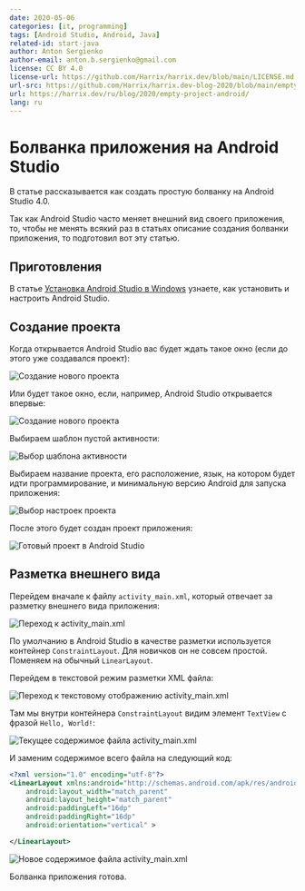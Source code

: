 ```yaml
---
date: 2020-05-06
categories: [it, programming]
tags: [Android Studio, Android, Java]
related-id: start-java
author: Anton Sergienko
author-email: anton.b.sergienko@gmail.com
license: CC BY 4.0
license-url: https://github.com/Harrix/harrix.dev/blob/main/LICENSE.md
url-src: https://github.com/Harrix/harrix.dev-blog-2020/blob/main/empty-project-android/empty-project-android.md
url: https://harrix.dev/ru/blog/2020/empty-project-android/
lang: ru
---
```


# Болванка приложения на Android Studio

В статье рассказывается как создать простую болванку на Android Studio 4.0.

Так как Android Studio часто меняет внешний вид своего приложения, то, чтобы не менять всякий раз в статьях описание создания болванки приложения, то подготовил вот эту статью.

## Приготовления

В статье [Установка Android Studio в Windows](https://github.com/Harrix/harrix.dev-blog-2019/blob/main/install-android-studio/install-android-studio.md) узнаете, как установить и настроить Android Studio.

## Создание проекта

Когда открывается Android Studio вас будет ждать такое окно (если до этого уже создавался проект):

![Создание нового проекта](img/new-project_01.png)

Или будет такое окно, если, например, Android Studio открывается впервые:

![Создание нового проекта](img/new-project_02.png)

Выбираем шаблон пустой активности:

![Выбор шаблона активности](img/new-project_03.png)

Выбираем название проекта, его расположение, язык, на котором будет идти программирование, и минимальную версию Android для запуска приложения:

![Выбор настроек проекта](img/new-project_04.png)

После этого будет создан проект приложения:

![Готовый проект в Android Studio](img/new-project_05.png)

## Разметка внешнего вида

Перейдем вначале к файлу `activity_main.xml`, который отвечает за разметку внешнего вида приложения:

![Переход к activity_main.xml](img/new-project_06.png)

По умолчанию в Android Studio в качестве разметки используется контейнер `ConstraintLayout`. Для новичков он не совсем простой. Поменяем на обычный `LinearLayout`.

Перейдем в текстовой режим разметки XML файла:

![Переход к текстовому отображению activity_main.xml](img/new-project_07.png)

Там мы внутри контейнера `ConstraintLayout` видим элемент `TextView` с фразой `Hello, World!`:

![Текущее содержимое файла activity_main.xml](img/new-project_08.png)

И заменим содержимое всего файла на следующий код:

```xml
<?xml version="1.0" encoding="utf-8"?>
<LinearLayout xmlns:android="http://schemas.android.com/apk/res/android"
    android:layout_width="match_parent"
    android:layout_height="match_parent"
    android:paddingLeft="16dp"
    android:paddingRight="16dp"
    android:orientation="vertical" >

</LinearLayout>
```

![Новое содержимое файла activity_main.xml](img/new-project_09.png)

Болванка приложения готова.
